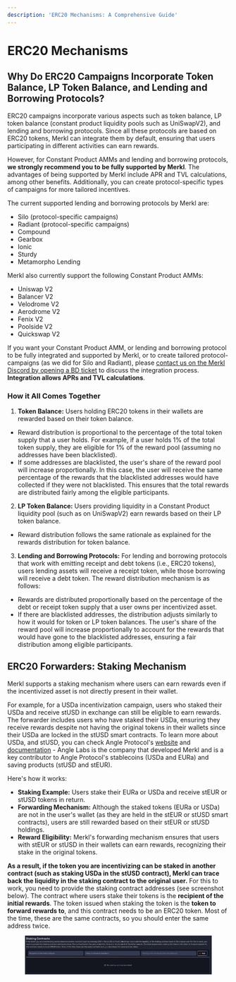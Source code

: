 ```yaml
---
description: 'ERC20 Mechanisms: A Comprehensive Guide'
---
```


# ERC20 Mechanisms

## **Why Do ERC20 Campaigns Incorporate Token Balance, LP Token Balance, and Lending and Borrowing Protocols?**

ERC20 campaigns incorporate various aspects such as token balance, LP token balance (constant product liquidity pools such as UniSwapV2), and lending and borrowing protocols. Since all these protocols are based on ERC20 tokens, Merkl can integrate them by default, ensuring that users participating in different activities can earn rewards.

However, for Constant Product AMMs and lending and borrowing protocols, **we strongly recommend you to be fully supported by Merkl**. The advantages of being supported by Merkl include APR and TVL calculations, among other benefits. Additionally, you can create protocol-specific types of campaigns for more tailored incentives.

The current supported lending and borrowing protocols by Merkl are:

* Silo (protocol-specific campaigns)
* Radiant (protocol-specific campaigns)
* Compound
* Gearbox
* Ionic
* Sturdy
* Metamorpho Lending

Merkl also currently support the following Constant Product AMMs:

* Uniswap V2
* Balancer V2
* Velodrome V2
* Aerodrome V2
* Fenix V2
* Poolside V2
* Quickswap V2

If you want your Constant Product AMM, or lending and borrowing protocol to be fully integrated and supported by Merkl, or to create tailored protocol-campaigns (as we did for Silo and Radiant), please [contact us on the Merkl Discord by opening a BD ticket](https://discord.com/invite/jnYfrGxDbe) to discuss the integration process. **Integration allows APRs and TVL calculations**.

### How it All Comes Together

1. **Token Balance:** Users holding ERC20 tokens in their wallets are rewarded based on their token balance.

* Reward distribution is proportional to the percentage of the total token supply that a user holds. For example, if a user holds 1% of the total token supply, they are eligible for 1% of the reward pool (assuming no addresses have been blacklisted).
* If some addresses are blacklisted, the user's share of the reward pool will increase proportionally. In this case, the user will receive the same percentage of the rewards that the blacklisted addresses would have collected if they were not blacklisted. This ensures that the total rewards are distributed fairly among the eligible participants.

2. **LP Token Balance:** Users providing liquidity in a Constant Product liquidity pool (such as on UniSwapV2) earn rewards based on their LP token balance.

* Reward distribution follows the same rationale as explained for the rewards distribution for token balance.

3. **Lending and Borrowing Protocols:** For lending and borrowing protocols that work with emitting receipt and debt tokens (i.e., ERC20 tokens), users lending assets will receive a receipt token, while those borrowing will receive a debt token. The reward distribution mechanism is as follows:

* Rewards are distributed proportionally based on the percentage of the debt or receipt token supply that a user owns per incentivized asset.
* If there are blacklisted addresses, the distribution adjusts similarly to how it would for token or LP token balances. The user's share of the reward pool will increase proportionally to account for the rewards that would have gone to the blacklisted addresses, ensuring a fair distribution among eligible participants.

## ERC20 Forwarders: Staking Mechanism

Merkl supports a staking mechanism where users can earn rewards even if the incentivized asset is not directly present in their wallet.

For example, for a USDa incentivization campaign, users who staked their USDa and receive stUSD in exchange can still be eligible to earn rewards. The forwarder includes users who have staked their USDa, ensuring they receive rewards despite not having the original tokens in their wallets since their USDa are locked in the stUSD smart contracts. To learn more about USDa, and stUSD, you can check Angle Protocol's [website](https://www.angle.money/) and [documentation](https://docs.angle.money/) - Angle Labs is the company that developed Merkl and is a key contributor to Angle Protocol's stablecoins (USDa and EURa) and saving products (stUSD and stEUR).

Here's how it works:

* **Staking Example:** Users stake their EURa or USDa and receive stEUR or stUSD tokens in return.
* **Forwarding Mechanism:** Although the staked tokens (EURa or USDa) are not in the user's wallet (as they are held in the stEUR or stUSD smart contracts), users are still rewarded based on their stEUR or stUSD holdings.
* **Reward Eligibility:** Merkl's forwarding mechanism ensures that users with stEUR or stUSD in their wallets can earn rewards, recognizing their stake in the original tokens.

**As a result, if the token you are incentivizing can be staked in another contract (such as staking USDa in the stUSD contract), Merkl can trace back the liquidity in the staking contract to the original user.** For this to work, you need to provide the staking contract addresses (see screenshot below). The contract where users stake their tokens is the **recipient of the initial rewards**. The token issued when staking the token is the **token to forward rewards to**, and this contract needs to be an ERC20 token. Most of the time, these are the same contracts, so you should enter the same address twice.

<figure><img src="../../.gitbook/assets/staking-contract.png" alt=""><figcaption></figcaption></figure>
